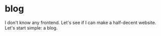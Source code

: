 # blog
I don't know any frontend. Let's see if I can make a half-decent website. Let's start simple: a blog.
